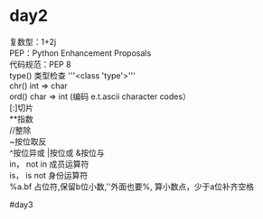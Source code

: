 # day2
复数型：1+2j  
PEP：Python Enhancement Proposals  
代码规范：PEP 8  
type() 类型检查 '''<class 'type'>'''  
chr() int => char  
ord() char => int (编码 e.t.ascii character codes）  
[:]切片  
**指数  
//整除  
~按位取反  
^按位异或 |按位或 &按位与  
in， not in 成员运算符  
is， is not 身份运算符  
%a.bf 占位符,保留b位小数,''外面也要%, 算小数点，少于a位补齐空格  

#day3
